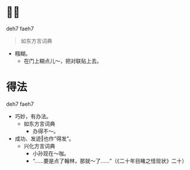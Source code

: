 

# 𪐏发
deh7 faeh7
> 如东方言词典
- 糨糊。
  - 在门上糊点儿～，把对联贴上去。



# 得法
deh7 faeh7
+ 巧妙，有办法。
  * 如东方言词典
    - 办得不～。
+ 成功、发迹‖也作“得发”。
  * 兴化方言词典
    - 小孙现在～咖。
    - “……要是点了翰林，那就～了……”（《二十年目睹之怪现状》二十）
